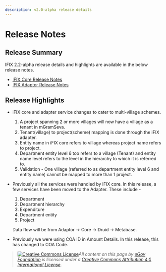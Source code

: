 ```yaml
---
description: v2.0-alpha release details
---
```


# Release Notes

## Release Summary

IFIX 2.2-alpha release details and highlights are available in the below release notes.

* [IFIX Core Release Notes](ifix-core-release-notes/)
* [IFIX Adaptor Release Notes](ifix-adaptor-release-notes/)

## Release Highlights

* iFIX core and adapter service changes to cater to multi-village schemes.
  1. A project spanning 2 or more villages will now have a village as a tenant in mGramSeva.
  2. Tenant(village) to project(scheme) mapping is done through the iFIX adapter.
  3. Entity name in iFIX core refers to village whereas project name refers to project.
  4. Department entity level 6 too refers to a village (Tenant) and entity name level refers to the level in the hierarchy to which it is referred to.
  5. Validation - One village (referred to as department entity level 6 and entity name) cannot be mapped to more than 1 project.
*   Previously all the services were handled by IFIX core. In this release, a few services have been moved to the Adapter. These include -

    1. Department
    2. Department hierarchy
    3. Expenditure
    4. Department entity
    5. Project

    Data flow will be from Adaptor → Core → Druid → Metabase.
* Previously we were using COA ID in Amount Details. In this release, this has changed to COA Code.

> [![Creative Commons License](https://i.creativecommons.org/l/by/4.0/80x15.png)_​_](http://creativecommons.org/licenses/by/4.0/)_All content on this page by_ [_eGov Foundation_](https://egov.org.in/) _is licensed under a_ [_Creative Commons Attribution 4.0 International License_](http://creativecommons.org/licenses/by/4.0/)_._
